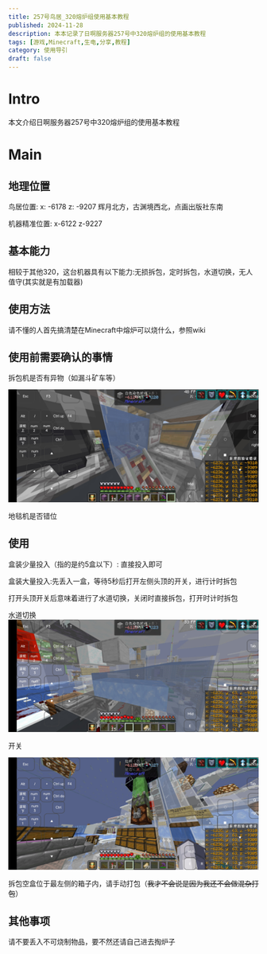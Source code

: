 ```yaml
---
title: 257号鸟居_320熔炉组使用基本教程
published: 2024-11-28
description: 本本记录了日啊服务器257号中320熔炉组的使用基本教程
tags: [游戏,Minecraft,生电,分享,教程]
category: 使用导引
draft: false
---
```


# Intro 

本文介绍日啊服务器257号中320熔炉组的使用基本教程

# Main

## 地理位置

鸟居位置: x: -6178 z: -9207 辉月北方，古渊境西北，点画出版社东南

机器精准位置: x-6122 z-9227

## 基本能力

相较于其他320，这台机器具有以下能力:无损拆包，定时拆包，水道切换，无人值守(其实就是有加载器)

## 使用方法
请不懂的人首先搞清楚在Minecraft中熔炉可以烧什么，参照wiki

## 使用前需要确认的事情

拆包机是否有异物（如漏斗矿车等）

![拆包机](./拆包机确认.jpg)

地毯机是否错位

## 使用

盒装少量投入（指的是约5盒以下）: 直接投入即可

盒装大量投入:先丢入一盒，等待5秒后打开左侧头顶的开关，进行计时拆包

打开头顶开关后意味着进行了水道切换，关闭时直接拆包，打开时计时拆包

水道切换
![水道切换](./水道切换.jpg)

开关

![开关](./开关.jpg)

拆包空盒位于最左侧的箱子内，请手动打包（~~我才不会说是因为我还不会做混杂打包~~）

## 其他事项

请不要丢入不可烧制物品，要不然还请自己进去掏炉子